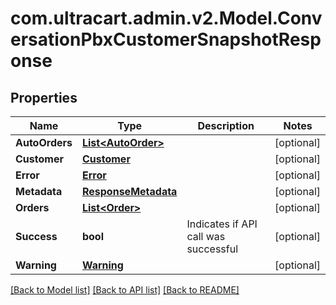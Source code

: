 
# com.ultracart.admin.v2.Model.ConversationPbxCustomerSnapshotResponse

## Properties

Name | Type | Description | Notes
------------ | ------------- | ------------- | -------------
**AutoOrders** | [**List&lt;AutoOrder&gt;**](AutoOrder.md) |  | [optional] 
**Customer** | [**Customer**](Customer.md) |  | [optional] 
**Error** | [**Error**](Error.md) |  | [optional] 
**Metadata** | [**ResponseMetadata**](ResponseMetadata.md) |  | [optional] 
**Orders** | [**List&lt;Order&gt;**](Order.md) |  | [optional] 
**Success** | **bool** | Indicates if API call was successful | [optional] 
**Warning** | [**Warning**](Warning.md) |  | [optional] 

[[Back to Model list]](../README.md#documentation-for-models)
[[Back to API list]](../README.md#documentation-for-api-endpoints)
[[Back to README]](../README.md)

